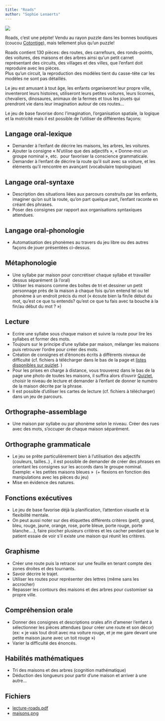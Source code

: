 ```yaml
---
title: "Roads"
author: "Sophie Lenaerts"
---
```


![](/images/roads-e1604920226843.jpg)

Roads, c’est une pépite! Vendu au rayon puzzle dans les bonnes boutiques (coucou [Cotontige](https://web.archive.org/web/20221005214652/https://www.facebook.com/boutique.cotontige)), mais tellement plus qu’un puzzle!

Roads contient 130 pièces: des routes, des carrefours, des ronds-points, des voitures, des maisons et des arbres ainsi qu’un petit carnet représentant des circuits, des villages et des villes, que l’enfant doit reproduire avec les pièces.  
Plus qu’un circuit, la reproduction des modèles tient du casse-tête car les modèles ne sont pas détaillés.

Le jeu est amusant à tout âge, les enfants organiseront leur propre ville, inventeront leurs histoires, utiliseront leurs petites voitures, leurs licornes, chevaliers, dinosaures, animaux de la fermes et tous les jouets qui prendront vie dans leur imagination autour de ces routes…

Le jeu de base favorise donc l’imagination, l’organisation spatiale, la logique et la motricité mais il est possible de l’utiliser de différentes façons:

## Langage oral-lexique

*   Demander à l’enfant de décrire les maisons, les arbres, les voitures.
*   Ajouter la consigne « N’utilise que des adjectifs », « Donne-moi un groupe nominal », etc.  pour favoriser la conscience grammaticale.
*   Demander à l’enfant de décrire la route qu’il suit avec sa voiture, et les éléments qu’il rencontre en avançant (vocabulaire topologique)

## Langage oral-syntaxe

*   Description des situations liées aux parcours construits par les enfants, imaginer qu’on suit la route, qu’on part quelque part, l’enfant raconte en créant des phrases.
*   Poser des consignes par rapport aux organisations syntaxiques attendues.

## Langage oral-phonologie

*   Automatisation des phonèmes au travers du jeu libre ou des autres façons de jouer présentées ci-dessus.

## Métaphonologie

*   Une syllabe par maison pour concrétiser chaque syllabe et travailler dessus séparément (à l’oral)
*   Utiliser les maisons comme des boîtes de tri et dessiner un petit personnage près de la maison à chaque fois qu’on entend tel ou tel phonème à un endroit précis du mot (« écoute bien la fin/le début du mot, qu’est ce que tu entends? qu’est ce que tu fais avec ta bouche à la fin/au début du mot ? »)

## Lecture

*   Ecrire une syllabe sous chaque maison et suivre la route pour lire les syllabes et former des mots.
*   Toujours sur le principe d’une syllabe par maison, mélanger les maisons puis retrouver l’ordre pour créer des mots.
*   Création de consignes et d’énoncés écrits à différents niveaux de difficulté (cf. fichiers à télécharger dans le bas de la page et [listes disponibles sur quizlet](https://web.archive.org/web/20221005214652/https://quizlet.com/sophie_lenaerts8/folders/quizlet-en-rapport-avec-roads/sets). )
*   Pour les prises en charge à distance, vous trouverez dans le bas de la page une photo de toutes les maisons, il suffira alors d’ouvrir [Quizlet](https://web.archive.org/web/20221005214652/https://quizlet.com/sophie_lenaerts8/folders/quizlet-en-rapport-avec-roads/sets), choisir le niveau de lecture et demander à l’enfant de donner le numéro de la maison décrite par la phrase.
*   Il est possible d’utiliser les cartes de lecture (cf. fichiers à télécharger) dans un jeu de parcours.

## Orthographe-assemblage

*   Une maison par syllabe ou par phonème selon le niveau. Créer des rues avec des mots, s’occuper de chaque maison séparément.

## Orthographe grammaticale

*   Le jeu se prête particulièrement bien à l’utilisation des adjectifs (couleurs, tailles..) , il est possible de demander de créer des phrases en orientant les consignes sur les accords dans le groupe nominal.  
    Exemple: « les petites maisons bleues »  (+ flexions en fonction des manipulations avec les pièces du jeu)
*   Mise en évidence des natures.

## Fonctions exécutives

*   Le jeu de base favorise déjà la planification, l’attention visuelle et la flexibilité mentale.
*   On peut aussi noter sur des étiquettes différents critères (petit, grand, bleu, rouge, jaune, orange, rose, porte bleue, porte rouge, porte blanche….), faire piocher plusieurs critères et les cacher pendant que le patient essaie de voir s’il existe une maison qui réunit les critères.

## Graphisme

*   Créer une route puis la retracer sur une feuille en tenant compte des zones droites et des tournants.
*   Savoir décrire le trajet.
*   Utiliser les routes pour représenter des lettres (même sans les accrocher)
*   Repasser les contours des maisons et des arbres pour customiser sa propre ville.

## Compréhension orale

*   Donner des consignes et descriptions orales afin d’amener l’enfant à sélectionner les pièces attendues (pour créer une route et son décor)  
    (ex: « je vais tout droit avec ma voiture rouge, et je me gare devant une petite maison jaune avec un toit rouge »)
*   Varier la difficulté des énoncés.

## Habilités mathématiques

*   Tri des maisons et des arbres (cognition mathématique)
*   Déduction des longueurs pour partir d’une maison et arriver à une autre…

## Fichiers

*   [lecture-roads.pdf](/images/lecture-roads.pdf)
*   [maisons.png](/images/maisons.png)